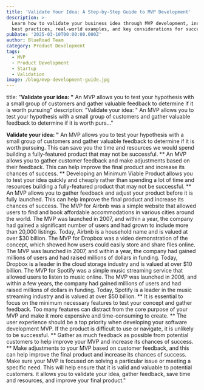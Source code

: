 ```yaml
---
title: 'Validate Your Idea: A Step-by-Step Guide to MVP Development'
description: >-
  Learn how to validate your business idea through MVP development, including
  best practices, real-world examples, and key considerations for success.
pubDate: '2025-03-10T00:00:00.000Z'
author: BlueRoad Team
category: Product Development
tags:
  - MVP
  - Product Development
  - Startup
  - Validation
image: /blog/mvp-development-guide.jpg
---
```


title: "**Validate your idea: "** An MVP allows you to test your hypothesis with a small group of customers and gather valuable feedback to determine if it is worth pursuing"
description: "Validate your idea: " An MVP allows you to test your hypothesis with a small group of customers and gather valuable feedback to determine if it is worth purs..."

**Validate your idea: "** An MVP allows you to test your hypothesis with a small group of customers and gather valuable feedback to determine if it is worth pursuing. This can save you the time and resources we would spend building a fully-featured product that may not be successful. ** An MVP allows you to gather customer feedback and make adjustments based on their feedback. This can help improve the final product and increase its chances of success. ** Developing an Minimum Viable Product allows you to test your idea quickly and cheaply rather than spending a lot of time and resources building a fully-featured product that may not be successful. ** An MVP allows you to gather feedback and adjust your product before it is fully launched. This can help improve the final product and increase its chances of success. The MVP for Airbnb was a simple website that allowed users to find and book affordable accommodations in various cities around the world. The MVP was launched in 2007, and within a year, the company had gained a significant number of users and had grown to include more than 20,000 listings. Today, Airbnb is a household name and is valued at over $30 billion. The MVP for Dropbox was a video demonstration of the concept, which showed how users could easily store and share files online. The MVP was launched in 2007, and within a year, the company had gained millions of users and had raised millions of dollars in funding. Today, Dropbox is a leader in the cloud storage industry and is valued at over $10 billion. The MVP for Spotify was a simple music streaming service that allowed users to listen to music online. The MVP was launched in 2006, and within a few years, the company had gained millions of users and had raised millions of dollars in funding. Today, Spotify is a leader in the music streaming industry and is valued at over $50 billion. ** It is essential to focus on the minimum necessary features to test your concept and gather feedback. Too many features can distract from the core purpose of your MVP and make it more expensive and time-consuming to create. ** The user experience should be a top priority when developing your software development MVP. If the product is difficult to use or navigate, it is unlikely to be successful. ** Gather as much feedback as possible from potential customers to help improve your MVP and increase its chances of success. ** Make adjustments to your MVP based on customer feedback, and this can help improve the final product and increase its chances of success. Make sure your MVP is focused on solving a particular issue or meeting a specific need. This will help ensure that it is valid and valuable to potential customers. it allows you to validate your idea, gather feedback, save time and resources, and improve your final product."
